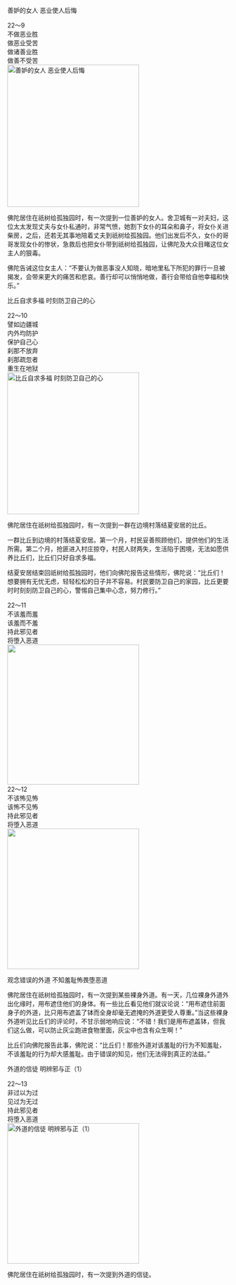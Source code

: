 善妒的女人 恶业使人后悔

<div class="e2">
<div>
22～9<br>
 不做恶业胜<br>
 做恶业受苦<br>
 做诸善业胜<br>
 做善不受苦
</div>
<img src="images/fjj-83-1.jpg" width="300" height="323" alt="善妒的女人 恶业使人后悔"/>
</div>

佛陀居住在祇树给孤独园时，有一次提到一位善妒的女人。舍卫城有一对夫妇，这位太太发现丈夫与女仆私通时，非常气愤，她割下女仆的耳朵和鼻子，将女仆关进柴房，之后，还若无其事地陪着丈夫到祇树给孤独园。他们出发后不久，女仆的哥哥发现女仆的惨状，急救后也把女仆带到祇树给孤独园，让佛陀及大众目睹这位女主人的狠毒。

佛陀告诫这位女主人：“不要认为做恶事没人知晓，暗地里私下所犯的罪行一旦被揭发，会带来更大的痛苦和悲哀。善行却可以悄悄地做，善行会带给自他幸福和快乐。”

比丘自求多福 时刻防卫自己的心

<div class="e2">
<div>
22～10<br>
 譬如边疆城<br>
 内外均防护<br>
 保护自己心<br>
 刹那不放弃<br>
 刹那疏忽者<br>
 重生在地狱
</div>
<img src="images/fjj-83-2.jpg" width="300" height="322" alt="比丘自求多福 时刻防卫自己的心"/>
</div>

佛陀居住在祇树给孤独园时，有一次提到一群在边境村落结夏安居的比丘。

一群比丘到边境的村落结夏安居。第一个月，村民妥善照顾他们，提供他们的生活所需。第二个月，抢匪进入村庄掠夺，村民人财两失，生活陷于困境，无法如愿供养比丘们，比丘们只好自求多福。

结夏安居结束回祇树给孤独园时，他们向佛陀报告这些情形，佛陀说：“比丘们！想要拥有无忧无虑，轻轻松松的日子并不容易。村民要防卫自己的家园，比丘更要时时刻刻防卫自己的心，警惕自己集中心念，努力修行。”

<div class="e2">
<div>
22～11<br>
 不该羞而羞<br>
 该羞而不羞<br>
 持此邪见者<br>
 将堕入恶道
</div>
<img src="images/fjj-83-3.jpg" width="300" height="318" alt=""/>
</div>

<div class="e2">
<div>
22～12<br>
 不该怖见怖<br>
 该怖不见怖<br>
 持此邪见者<br>
 将堕入恶道
</div>
<img src="images/fjj-83-4.jpg" width="300" height="319" alt=""/>
</div>

观念错误的外道 不知羞耻怖畏堕恶道

佛陀居住在祇树给孤独园时，有一次提到某些裸身外道。有一天，几位裸身外道外出化缘时，用布遮住他们的身体。有一些比丘看见他们就议论说：“用布遮住前面身子的外道，比只用布遮盖了钵而全身却毫无遮掩的外道更受人尊重。”当这些裸身外道听见比丘们的评论时，不甘示弱地响应说：“不错！我们是用布遮盖钵，但我们这么做，可以防止灰尘跑进食物里面，灰尘中也含有众生啊！”

比丘们向佛陀报告此事，佛陀说：“比丘们！那些外道对该羞耻的行为不知羞耻，不该羞耻的行为却大感羞耻。由于错误的知见，他们无法得到真正的法益。”

外道的信徒 明辨邪与正（1）

<div class="e2">
<div>
22～13<br>
 非过以为过<br>
 见过为无过<br>
 持此邪见者<br>
 将堕入恶道
</div>
<img src="images/fjj-83-5.jpg" width="300" height="319" alt="外道的信徒 明辨邪与正（1）"/>
</div>

佛陀居住在祇树给孤独园时，有一次提到外道的信徒。
